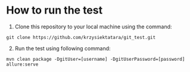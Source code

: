 # How to run the test

1. Clone this repository to your local machine using the command: 
```
git clone https://github.com/krzysiektatara/git_test.git
```
2. Run the test using following command:
```
mvn clean package -DgitUser=[username] -DgitUserPassword=[password] allure:serve
```
